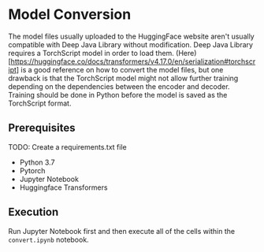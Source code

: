 # Model Conversion

The model files usually uploaded to the HuggingFace website aren't usually compatible with Deep Java Library without modification. Deep Java Library requires a TorchScript model in order to load them.
(Here)[https://huggingface.co/docs/transformers/v4.17.0/en/serialization#torchscript] is a good reference on how to convert the model files, but one drawback is that the TorchScript model might not allow
further training depending on the dependencies between the encoder and decoder. Training should be done in Python before the model is saved as the TorchScript format.

## Prerequisites

TODO: Create a requirements.txt file

- Python 3.7
- Pytorch
- Jupyter Notebook
- Huggingface Transformers


## Execution

Run Jupyter Notebook first and then execute all of the cells within the `convert.ipynb` notebook.